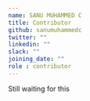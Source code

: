 ```yaml
---
name: SANU MUHAMMED C
title: Contributor
github: sanumuhammedc
twitter: ""
linkedin: ""
slack: ""
joining_date: ""
role : contributor
---
```


Still waiting for this
